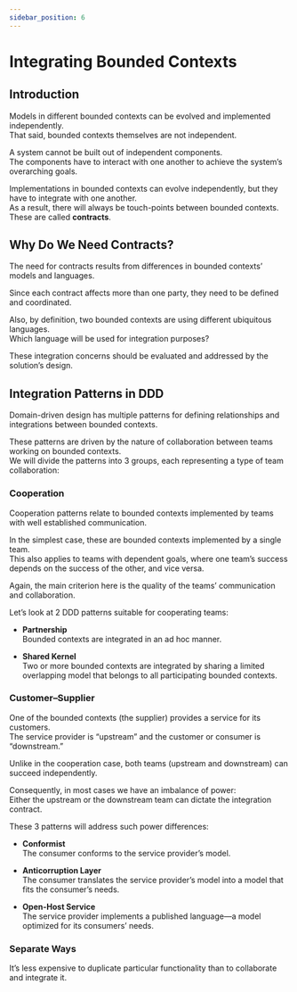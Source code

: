 ```yaml
---
sidebar_position: 6
---
```


# Integrating Bounded Contexts

## Introduction

Models in different bounded contexts can be evolved and implemented independently.  
That said, bounded contexts themselves are not independent.

A system cannot be built out of independent components.  
The components have to interact with one another to achieve the system’s overarching goals.

Implementations in bounded contexts can evolve independently, but they have to integrate with one another.  
As a result, there will always be touch-points between bounded contexts.  
These are called **contracts**.

## Why Do We Need Contracts?

The need for contracts results from differences in bounded contexts’ models and languages.

Since each contract affects more than one party, they need to be defined and coordinated.

Also, by definition, two bounded contexts are using different ubiquitous languages.  
Which language will be used for integration purposes?

These integration concerns should be evaluated and addressed by the solution’s design.

## Integration Patterns in DDD

Domain-driven design has multiple patterns for defining relationships and integrations between bounded contexts.

These patterns are driven by the nature of collaboration between teams working on bounded contexts.  
We will divide the patterns into 3 groups, each representing a type of team collaboration:

### Cooperation

Cooperation patterns relate to bounded contexts implemented by teams with well established communication.

In the simplest case, these are bounded contexts implemented by a single team.  
This also applies to teams with dependent goals, where one team’s success depends on the success of the other, and vice versa.

Again, the main criterion here is the quality of the teams’ communication and collaboration.

Let’s look at 2 DDD patterns suitable for cooperating teams:

- **Partnership**  
  Bounded contexts are integrated in an ad hoc manner.

- **Shared Kernel**  
  Two or more bounded contexts are integrated by sharing a limited overlapping model that belongs to all participating bounded contexts.

### Customer–Supplier

One of the bounded contexts (the supplier) provides a service for its customers.  
The service provider is “upstream” and the customer or consumer is “downstream.”

Unlike in the cooperation case, both teams (upstream and downstream) can succeed independently.

Consequently, in most cases we have an imbalance of power:  
Either the upstream or the downstream team can dictate the integration contract.

These 3 patterns will address such power differences:

- **Conformist**  
  The consumer conforms to the service provider’s model.

- **Anticorruption Layer**  
  The consumer translates the service provider’s model into a model that fits the consumer’s needs.

- **Open-Host Service**  
  The service provider implements a published language—a model optimized for its consumers’ needs.

### Separate Ways

It’s less expensive to duplicate particular functionality than to collaborate and integrate it.
